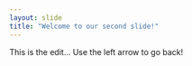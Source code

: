```yaml
---
layout: slide
title: "Welcome to our second slide!"
---
```

This is the edit...
Use the left arrow to go back!
